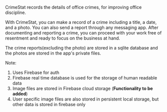 CrimeStat records the details of office crimes, for improving office discipline. 

With CrimeStat, you can make a record of a crime including a title, a date, and a photo. You can also send a report through any messaging app. After documenting and reporting a crime, you can proceed with your work free of resentment and ready to focus on the business at hand.

The crime reports(excluding the photo) are stored in a sqlite database and the photos are stored in the app's private files.

Note:
1. Uses Firebase for auth
2. Firebase real time database is used for the storage of human readable data 
3. Image files are stored in Firebase cloud storage (**Functionality to be added**)
4. User specific image files are also stored in persistent local storage, but other data is stored in firebase only
